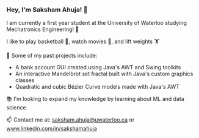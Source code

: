 ### Hey, I'm Saksham Ahuja! 👋

<!--
**ahujas7/ahujas7** is a ✨ _special_ ✨ repository because its `README.md` (this file) appears on your GitHub profile.

Here are some ideas to get you started:

- 🔭 Some of my past projects include:  
- 🌱 I’m currently learning ...
- 👯 I’m looking to collaborate on ...
- 🤔 I’m looking for help with ...
- 💬 Ask me about ...
- 📫 How to reach me: ...
- 😄 Pronouns: ...
- ⚡ Fun fact: ...
-->

I am currently a first year student at the University of Waterloo studying Mechatronics Engineering! 🤖

I like to play basketball 🏀, watch movies 🎥, and lift weights 🏋️

🔭 Some of my past projects include: 
  - A bank account GUI created using Java's AWT and Swing toolkits 
  - An interactive Mandelbrot set fractal built with Java's custom graphics classes 
  - Quadratic and cubic Bézier Curve models made with Java's AWT 

📚 I'm looking to expand my knowledge by learning about ML and data science 

📫 Contact me at: saksham.ahuja@uwaterloo.ca or www.linkedin.com/in/sakshamahuja
